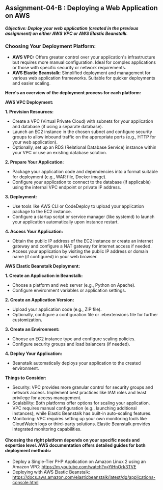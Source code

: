 ## Assignment-04-B : Deploying a Web Application on AWS

##### Objective: Deploy your web application (created in the previous assignment) on either AWS VPC or AWS Elastic Beanstalk.

### Choosing Your Deployment Platform:

- **AWS VPC:** Offers greater control over your application's infrastructure but requires more manual configuration. Ideal for complex applications or those with specific security or network requirements.
- **AWS Elastic Beanstalk:** Simplified deployment and management for various web application frameworks. Suitable for quicker deployments and easier scaling.

**Here's an overview of the deployment process for each platform:**

**AWS VPC Deployment:**

**1. Provision Resources:**

- Create a VPC (Virtual Private Cloud) with subnets for your application and database (if using a separate database).
- Launch an EC2 instance in the chosen subnet and configure security groups to allow inbound traffic on the appropriate ports (e.g., HTTP for your web application).
- Optionally, set up an RDS (Relational Database Service) instance within your VPC or use an existing database solution.

**2. Prepare Your Application:**

- Package your application code and dependencies into a format suitable for deployment (e.g., WAR file, Docker image).
- Configure your application to connect to the database (if applicable) using the internal VPC endpoint or private IP address.

**3. Deployment:**

- Use tools like AWS CLI or CodeDeploy to upload your application package to the EC2 instance.
- Configure a startup script or service manager (like systemd) to launch your application automatically upon instance restart.

**4. Access Your Application:**

- Obtain the public IP address of the EC2 instance or create an internet gateway and configure a NAT gateway for internet access if needed.
- Access your application by visiting the public IP address or domain name (if configured) in your web browser.

**AWS Elastic Beanstalk Deployment:**

**1. Create an Application in Beanstalk:**

- Choose a platform and web server (e.g., Python on Apache).
- Configure environment variables or application settings.

**2. Create an Application Version:**

- Upload your application code (e.g., ZIP file).
- Optionally, configure a configuration file or .ebextensions file for further customization.

**3. Create an Environment:**

- Choose an EC2 instance type and configure scaling policies.
- Configure security groups and load balancers (if needed).

**4. Deploy Your Application:**

- Beanstalk automatically deploys your application to the created environment.

**Things to Consider:**

- Security: VPC provides more granular control for security groups and network access. Implement best practices like IAM roles and least privilege for access management.
- Scalability: Both platforms offer options for scaling your application. VPC requires manual configuration (e.g., launching additional instances), while Elastic Beanstalk has built-in auto-scaling features.
- Monitoring: VPC requires setting up your own monitoring tools like CloudWatch logs or third-party solutions. Elastic Beanstalk provides integrated monitoring capabilities.

#### Choosing the right platform depends on your specific needs and expertise level. AWS documentation offers detailed guides for both deployment methods:

- Deploy a Single-Tier PHP Application on Amazon Linux 2 using an Amazon VPC: https://m.youtube.com/watch?v=YiHnOrk3TVE
- Deploying with AWS Elastic Beanstalk: https://docs.aws.amazon.com/elasticbeanstalk/latest/dg/applications-console.html
